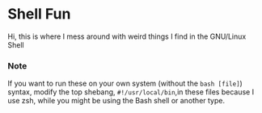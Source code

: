 # Shell Fun
Hi, this is where I mess around with weird things I find in the GNU/Linux Shell

### Note
If you want to run these on your own system (without the `bash [file]`) syntax, modify the top shebang, `#!/usr/local/bin`,in these files because I use zsh, while you might be using the Bash shell or another type.